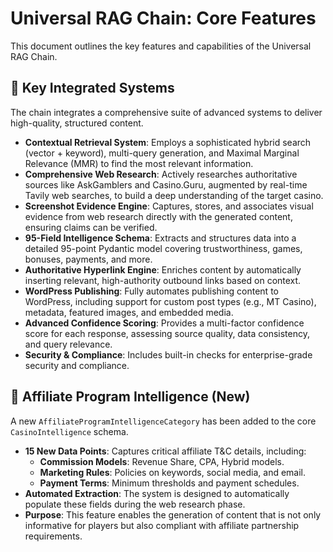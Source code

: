 # Universal RAG Chain: Core Features

This document outlines the key features and capabilities of the Universal RAG Chain.

## 🚀 Key Integrated Systems

The chain integrates a comprehensive suite of advanced systems to deliver high-quality, structured content.

-   **Contextual Retrieval System**: Employs a sophisticated hybrid search (vector + keyword), multi-query generation, and Maximal Marginal Relevance (MMR) to find the most relevant information.
-   **Comprehensive Web Research**: Actively researches authoritative sources like AskGamblers and Casino.Guru, augmented by real-time Tavily web searches, to build a deep understanding of the target casino.
-   **Screenshot Evidence Engine**: Captures, stores, and associates visual evidence from web research directly with the generated content, ensuring claims can be verified.
-   **95-Field Intelligence Schema**: Extracts and structures data into a detailed 95-point Pydantic model covering trustworthiness, games, bonuses, payments, and more.
-   **Authoritative Hyperlink Engine**: Enriches content by automatically inserting relevant, high-authority outbound links based on context.
-   **WordPress Publishing**: Fully automates publishing content to WordPress, including support for custom post types (e.g., MT Casino), metadata, featured images, and embedded media.
-   **Advanced Confidence Scoring**: Provides a multi-factor confidence score for each response, assessing source quality, data consistency, and query relevance.
-   **Security & Compliance**: Includes built-in checks for enterprise-grade security and compliance.

## 🎰 Affiliate Program Intelligence (New)

A new `AffiliateProgramIntelligenceCategory` has been added to the core `CasinoIntelligence` schema.

-   **15 New Data Points**: Captures critical affiliate T&C details, including:
    -   **Commission Models**: Revenue Share, CPA, Hybrid models.
    -   **Marketing Rules**: Policies on keywords, social media, and email.
    -   **Payment Terms**: Minimum thresholds and payment schedules.
-   **Automated Extraction**: The system is designed to automatically populate these fields during the web research phase.
-   **Purpose**: This feature enables the generation of content that is not only informative for players but also compliant with affiliate partnership requirements. 